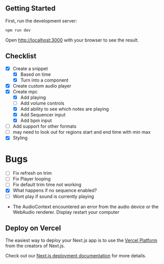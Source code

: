 ## Getting Started

First, run the development server:

```bash
npm run dev
```

Open [http://localhost:3000](http://localhost:3000) with your browser to see the result.

## Checklist

- [x] Create a snippet
  - [x] Based on time
  - [x] Turn into a component
- [x] Create custom audio player
- [x] Create mpc
  - [x] Add playing
  - [ ] Add volume controls
  - [x] Add ability to see which notes are playing
  - [x] Add Sequencer input
  - [x] Add bpm input
- [ ] Add support for other formats
- [ ] may need to look out for regions start and end time with min max
- [x] Styling

# Bugs

- [ ] Fix refresh on trim
- [ ] Fix Player looping
- [ ] Fix default trim time not working
- [x] What happens if no sequence enabled?
- [ ] Wont play if sound is currently playing

- The AudioContext encountered an error from the audio device or the WebAudio renderer. Display restart your computer

## Deploy on Vercel

The easiest way to deploy your Next.js app is to use the [Vercel Platform](https://vercel.com/new?utm_medium=default-template&filter=next.js&utm_source=create-next-app&utm_campaign=create-next-app-readme) from the creators of Next.js.

Check out our [Next.js deployment documentation](https://nextjs.org/docs/deployment) for more details.
